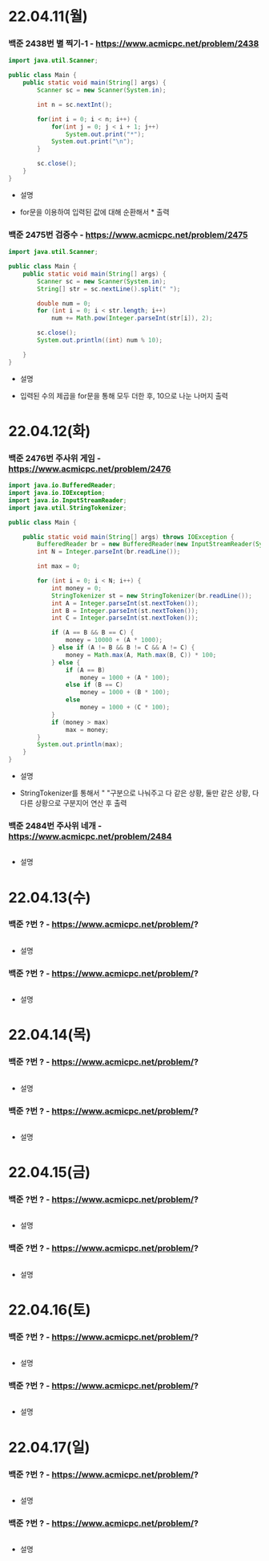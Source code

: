 # 22.04.11(월)

### 백준 2438번 별 찍기-1 - https://www.acmicpc.net/problem/2438
```java
import java.util.Scanner;

public class Main {
    public static void main(String[] args) {
        Scanner sc = new Scanner(System.in);

        int n = sc.nextInt();

        for(int i = 0; i < n; i++) {
            for(int j = 0; j < i + 1; j++)
                System.out.print("*");
            System.out.print("\n");
        }

        sc.close();
    }
}
```
- 설명
 * for문을 이용하여 입력된 값에 대해 순환해서 * 출력

### 백준 2475번 검증수 - https://www.acmicpc.net/problem/2475
```java
import java.util.Scanner;

public class Main {
	public static void main(String[] args) {
		Scanner sc = new Scanner(System.in);
		String[] str = sc.nextLine().split(" ");

		double num = 0;
		for (int i = 0; i < str.length; i++)
			num += Math.pow(Integer.parseInt(str[i]), 2);

		sc.close();
		System.out.println((int) num % 10);

	}
}
```
- 설명
 * 입력된 수의 제곱을 for문을 통해 모두 더한 후, 10으로 나눈 나머지 출력

# 22.04.12(화)

### 백준 2476번 주사위 게임 - https://www.acmicpc.net/problem/2476
```java
import java.io.BufferedReader;
import java.io.IOException;
import java.io.InputStreamReader;
import java.util.StringTokenizer;

public class Main {

	public static void main(String[] args) throws IOException {
		BufferedReader br = new BufferedReader(new InputStreamReader(System.in));
		int N = Integer.parseInt(br.readLine());

		int max = 0;

		for (int i = 0; i < N; i++) {
			int money = 0;
			StringTokenizer st = new StringTokenizer(br.readLine());
			int A = Integer.parseInt(st.nextToken());
			int B = Integer.parseInt(st.nextToken());
			int C = Integer.parseInt(st.nextToken());

			if (A == B && B == C) {
				money = 10000 + (A * 1000);
			} else if (A != B && B != C && A != C) {
				money = Math.max(A, Math.max(B, C)) * 100;
			} else {
				if (A == B)
					money = 1000 + (A * 100);
				else if (B == C)
					money = 1000 + (B * 100);
				else
					money = 1000 + (C * 100);
			}
			if (money > max)
				max = money;
		}
		System.out.println(max);
	}
}
```
- 설명
 * StringTokenizer를 통해서 " "구분으로 나눠주고 다 같은 상황, 둘만 같은 상황, 
   다 다른 상황으로 구분지어 연산 후 출력

### 백준 2484번 주사위 네개 - https://www.acmicpc.net/problem/2484
```java

```
- 설명

# 22.04.13(수)

### 백준 ?번 ? - https://www.acmicpc.net/problem/?
```java

```
- 설명


### 백준 ?번 ? - https://www.acmicpc.net/problem/?
```java

```
- 설명

# 22.04.14(목)

### 백준 ?번 ? - https://www.acmicpc.net/problem/?
```java

```
- 설명


### 백준 ?번 ? - https://www.acmicpc.net/problem/?
```java

```
- 설명

# 22.04.15(금)

### 백준 ?번 ? - https://www.acmicpc.net/problem/?
```java

```
- 설명


### 백준 ?번 ? - https://www.acmicpc.net/problem/?
```java

```
- 설명

# 22.04.16(토)

### 백준 ?번 ? - https://www.acmicpc.net/problem/?
```java

```
- 설명


### 백준 ?번 ? - https://www.acmicpc.net/problem/?
```java

```
- 설명

# 22.04.17(일)

### 백준 ?번 ? - https://www.acmicpc.net/problem/?
```java

```
- 설명


### 백준 ?번 ? - https://www.acmicpc.net/problem/?
```java

```
- 설명


